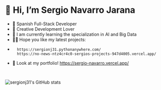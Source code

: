 # 👋 Hi, I’m Sergio Navarro Jarana
- 🔭 Spanish Full-Stack Developer
- 🎨 Creative Development Lover
- 🌱 I am currently learning the specialization in AI and Big Data
- 😶‍🌫️ Hope you like my latest projects:
-       https://sergionj31.pythonanywhere.com/
        https://no-news-ntz4cr4c0-sergios-projects-947d4005.vercel.app/
- 🛜 Look at my portfolio! https://sergio-navarro.vercel.app/
<br>
<div>
   
   ![sergionj31's GitHub stats](https://github-readme-stats.vercel.app/api?username=sergionj31&show_icons=true&locale=es&theme=dark#gh-dark-mode-only)
   
</div>
<!---
sergionj31/sergionj31 is a ✨ special ✨ repository because its `README.md` (this file) appears on your GitHub profile.
You can click the Preview link to take a look at your changes.
--->
